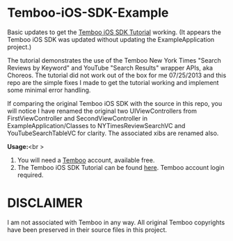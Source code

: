 Temboo-iOS-SDK-Example
======================

Basic updates to get the [Temboo iOS SDK Tutorial](https://www.temboo.com/support/getting-started/sdk/ios "iOS SDK Tutorial") working. (It appears the Temboo iOS SDK was updated without updating the ExampleApplication project.)

The tutorial demonstrates the use of the Temboo New York Times "Search Reviews by Keyword" and YouTube "Search Results" wrapper APIs, aka Choreos. The tutorial did not work out of the box for me 07/25/2013 and this repo are the simple fixes I made to get the tutorial working and implement some minimal error handling.

If comparing the original Temboo iOS SDK with the source in this repo, you will notice I have renamed the original two UIViewControllers from FirstViewController and SecondViewController in ExampleApplication/Classes to NYTimesReviewSearchVC and YouTubeSearchTableVC for clarity. The associated xibs are renamed also.

**Usage:**<br \>
1.  You will need a [Temboo](http://www.temboo.com "Temboo") account, available free.
2.  The Temboo iOS SDK Tutorial can be found [here](https://www.temboo.com/support/getting-started/sdk/ios "iOS SDK Tutorial"). Temboo account login required.


DISCLAIMER
======================
I am not associated with Temboo in any way. All original Temboo copyrights have been preserved in their source files in this project.